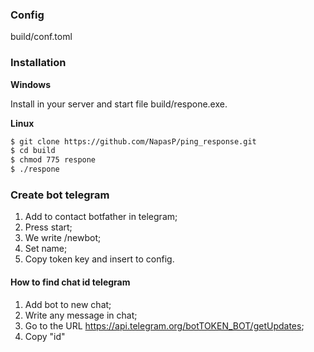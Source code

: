 ### Config
build/conf.toml

### Installation
**Windows**

Install in your server and start file build/respone.exe.

**Linux**
```sh
$ git clone https://github.com/NapasP/ping_response.git
$ cd build
$ chmod 775 respone
$ ./respone
```

### Create bot telegram
1. Add to contact botfather in telegram;
2. Press start;
3. We write /newbot;
4. Set name;
5. Copy token key and insert to config.

#### How to find chat id telegram
1. Add bot to new chat;
2. Write any message in chat;
3. Go to the URL https://api.telegram.org/botTOKEN_BOT/getUpdates;
4. Copy "id"
